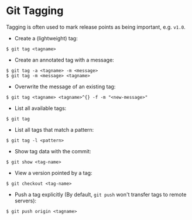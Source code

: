 # Git Tagging

Tagging is often used to mark release points as being important, e.g. `v1.0`.

* Create a (lightweight) tag:

```console
$ git tag <tagname>
```

* Create an annotated tag with a message:

```console
$ git tag -a <tagname> -m <message>
$ git tag -m <message> <tagname>
```

* Overwrite the message of an existing tag:

```console
$ git tag <tagname> <tagname>^{} -f -m "<new-message>"
```

* List all available tags:

```console
$ git tag
```

* List all tags that match a pattern:

```console
$ git tag -l <pattern>
```

* Show tag data with the commit:

```console
$ git show <tag-name>
```

* View a version pointed by a tag:

```console
$ git checkout <tag-name>
```

* Push a tag explicitly (By default, `git push` won't transfer tags to remote servers):

```console
$ git push origin <tagname>
```
